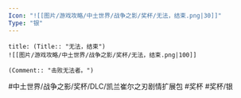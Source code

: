 ```yaml
---
Icon: "![[图片/游戏攻略/中土世界/战争之影/奖杯/无法，结束.png|30]]"
Type: "银"
---
```

```ad-common-silver-trophy
title: (Title:: "无法，结束")
![[图片/游戏攻略/中土世界/战争之影/奖杯/无法，结束.png|100]]

(Comment:: "击败无法者。")
```

#中土世界/战争之影/奖杯/DLC/凯兰崔尔之刃剧情扩展包 #奖杯 #奖杯/银
